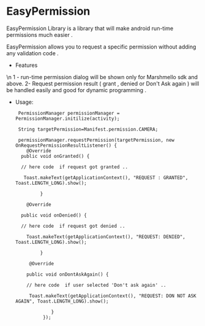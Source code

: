 # EasyPermission
EasyPermission Library is a library that will make android run-time permissions much easier .

EasyPermission allows you to request a specific permission without adding any validation code .

- Features 


\n
1 - run-time permission dialog will be shown only for Marshmello sdk and above.
2- Request permission result ( grant , denied or Don't Ask again ) will be handled easily and good for dynamic programming .

* Usage:


       PermissionManager permissionManager = PermissionManager.initilize(activity);
       
       String targetPermission=Manifest.permission.CAMERA;
       
       permissionManager.requestPermission(targetPermission, new OnRequestPermissionResultListener() {
          @Override
        public void onGranted() {
        
        // here code  if request got granted ..
        
         Toast.makeText(getApplicationContext(), "REQUEST : GRANTED", Toast.LENGTH_LONG).show();
         
               }

          @Override
          
        public void onDenied() {
        
        // here code  if request got denied ..
        
          Toast.makeText(getApplicationContext(), "REQUEST: DENIED", Toast.LENGTH_LONG).show();
          
               }
               
           @Override
           
          public void onDontAskAgain() {
          
          // here code  if user selected 'Don't ask again' ..
          
           Toast.makeText(getApplicationContext(), "REQUEST: DON NOT ASK AGAIN", Toast.LENGTH_LONG).show();
           
                   }
                });

